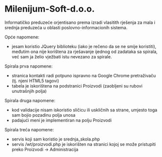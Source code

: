 # Milenijum-Soft-d.o.o.
Informatičko preduzeće orjentisano prema izradi vlasitith rješenja za mala i srednja preduzeća u oblasti poslovno-informacionih sistema.

Opće napomene:
- jesam koristio JQuery biblioteku (iako je rečeno da se ne smije koristiti), međutim ona nije korištena za rješavanje ijednog od zadataka sa spirala, već sam ja želio vježbati istu nevezano za spirale.

Spirala prva napomene:
- stranica kontakti radi potpuno ispravno na Google Chrome pretraživaču (tj. njeni HTML5 tagovi)
- tabela je iskorištena na podstranici Proizvodi (zaobljeni su rubovi unutrašnjih polja)

Spirala druga napomene:
- kod validacije nisam iskoristio sličicu ili uskličnih sa strane, umjesto toga sam bojio pozadinu polja unosa
- padajući meni je implementiran na polju Proizvodi

Spirala treća napomene:
- servis koji sam koristio je srednja_skola.php
- servis /wt/proizvodi.php je iskorišten na stranici kojoj se može pristupiti preko Proizvodi -> Administracija
